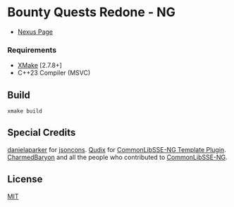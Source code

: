# Bounty Quests Redone - NG

* [Nexus Page](https://www.nexusmods.com/skyrimspecialedition/mods/100630)

### Requirements

* [XMake](https://xmake.io/) [2.7.8+]
* C++23 Compiler (MSVC)

## Build
```
xmake build
```

## Special Credits

[danielaparker](https://github.com/danielaparker) for [jsoncons](https://github.com/danielaparker/jsoncons).
[Qudix](https://github.com/Qudix) for [CommonLibSSE-NG Template Plugin](https://github.com/Qudix/template-commonlibsse-ng).
[CharmedBaryon](https://github.com/CharmedBaryon) and all the people who contributed to [CommonLibSSE-NG](https://github.com/CharmedBaryon/CommonLibSSE-NG).

## License
[MIT](LICENSE)